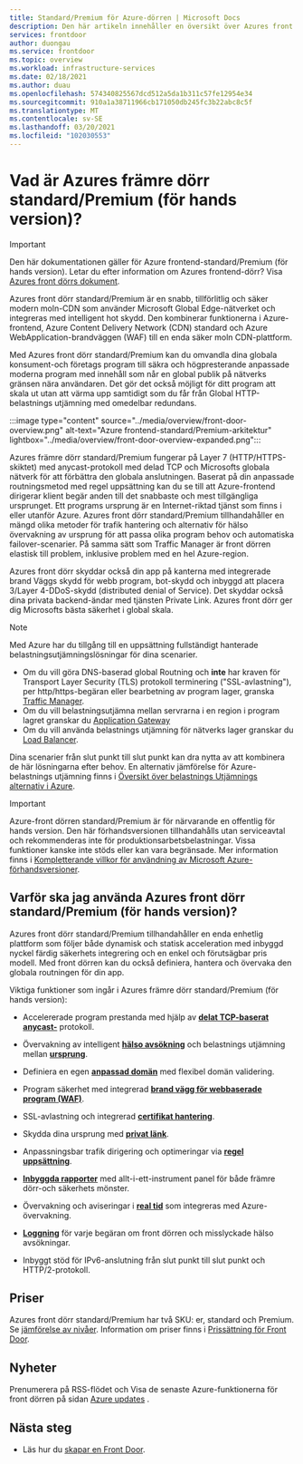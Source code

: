 ```yaml
---
title: Standard/Premium för Azure-dörren | Microsoft Docs
description: Den här artikeln innehåller en översikt över Azures front dörr standard/Premium.
services: frontdoor
author: duongau
ms.service: frontdoor
ms.topic: overview
ms.workload: infrastructure-services
ms.date: 02/18/2021
ms.author: duau
ms.openlocfilehash: 574340825567dcd512a5da1b311c57fe12954e34
ms.sourcegitcommit: 910a1a38711966cb171050db245fc3b22abc8c5f
ms.translationtype: MT
ms.contentlocale: sv-SE
ms.lasthandoff: 03/20/2021
ms.locfileid: "102030553"
---
```

# <a name="what-is-azure-front-door-standardpremium-preview"></a>Vad är Azures främre dörr standard/Premium (för hands version)?

> [!IMPORTANT]
> Den här dokumentationen gäller för Azure frontend-standard/Premium (för hands version). Letar du efter information om Azures frontend-dörr? Visa [Azures front dörrs dokument](../front-door-overview.md).

Azures front dörr standard/Premium är en snabb, tillförlitlig och säker modern moln-CDN som använder Microsoft Global Edge-nätverket och integreras med intelligent hot skydd. Den kombinerar funktionerna i Azure-frontend, Azure Content Delivery Network (CDN) standard och Azure WebApplication-brandväggen (WAF) till en enda säker moln CDN-plattform.

Med Azures front dörr standard/Premium kan du omvandla dina globala konsument-och företags program till säkra och högpresterande anpassade moderna program med innehåll som når en global publik på nätverks gränsen nära användaren. Det gör det också möjligt för ditt program att skala ut utan att värma upp samtidigt som du får från Global HTTP-belastnings utjämning med omedelbar redundans.

   :::image type="content" source="../media/overview/front-door-overview.png" alt-text="Azure frontend-standard/Premium-arkitektur" lightbox="../media/overview/front-door-overview-expanded.png":::

Azures främre dörr standard/Premium fungerar på Layer 7 (HTTP/HTTPS-skiktet) med anycast-protokoll med delad TCP och Microsofts globala nätverk för att förbättra den globala anslutningen. Baserat på din anpassade routningsmetod med regel uppsättning kan du se till att Azure-frontend dirigerar klient begär anden till det snabbaste och mest tillgängliga ursprunget. Ett programs ursprung är en Internet-riktad tjänst som finns i eller utanför Azure. Azures front dörr standard/Premium tillhandahåller en mängd olika metoder för trafik hantering och alternativ för hälso övervakning av ursprung för att passa olika program behov och automatiska failover-scenarier. På samma sätt som Traffic Manager är front dörren elastisk till problem, inklusive problem med en hel Azure-region.

Azures front dörr skyddar också din app på kanterna med integrerade brand Väggs skydd för webb program, bot-skydd och inbyggd att placera 3/Layer 4-DDoS-skydd (distributed denial of Service). Det skyddar också dina privata backend-ändar med tjänsten Private Link. Azures front dörr ger dig Microsofts bästa säkerhet i global skala.  

>[!NOTE]
> Med Azure har du tillgång till en uppsättning fullständigt hanterade belastningsutjämningslösningar för dina scenarier.
>
> * Om du vill göra DNS-baserad global Routning och **inte** har kraven för Transport Layer Security (TLS) protokoll terminering ("SSL-avlastning"), per http/https-begäran eller bearbetning av program lager, granska [Traffic Manager](../../traffic-manager/traffic-manager-overview.md).
> * Om du vill belastningsutjämna mellan servrarna i en region i program lagret granskar du [Application Gateway](../../application-gateway/overview.md)
> * Om du vill använda belastnings utjämning för nätverks lager granskar du [Load Balancer](../../load-balancer/load-balancer-overview.md).
>
> Dina scenarier från slut punkt till slut punkt kan dra nytta av att kombinera de här lösningarna efter behov.
> En alternativ jämförelse för Azure-belastnings utjämning finns i [Översikt över belastnings Utjämnings alternativ i Azure](/azure/architecture/guide/technology-choices/load-balancing-overview).

> [!IMPORTANT]
> Azure-front dörren standard/Premium är för närvarande en offentlig för hands version.
> Den här förhandsversionen tillhandahålls utan serviceavtal och rekommenderas inte för produktionsarbetsbelastningar. Vissa funktioner kanske inte stöds eller kan vara begränsade.
> Mer information finns i [Kompletterande villkor för användning av Microsoft Azure-förhandsversioner](https://azure.microsoft.com/support/legal/preview-supplemental-terms/).

## <a name="why-use-azure-front-door-standardpremium-preview"></a>Varför ska jag använda Azures front dörr standard/Premium (för hands version)?

Azures front dörr standard/Premium tillhandahåller en enda enhetlig plattform som följer både dynamisk och statisk acceleration med inbyggd nyckel färdig säkerhets integrering och en enkel och förutsägbar pris modell. Med front dörren kan du också definiera, hantera och övervaka den globala routningen för din app.

Viktiga funktioner som ingår i Azures främre dörr standard/Premium (för hands version):

- Accelererade program prestanda med hjälp av **[delat TCP-baserat anycast-](../front-door-routing-architecture.md#splittcp)** protokoll.

- Övervakning av intelligent **[hälso avsökning](concept-health-probes.md)** och belastnings utjämning mellan **[ursprung](concept-origin.md)**.

- Definiera en egen **[anpassad domän](how-to-add-custom-domain.md)** med flexibel domän validering.

- Program säkerhet med integrerad **[brand vägg för webbaserade program (WAF)](../../web-application-firewall/afds/afds-overview.md)**.

- SSL-avlastning och integrerad **[certifikat hantering](how-to-configure-https-custom-domain.md)**.

- Skydda dina ursprung med **[privat länk](concept-private-link.md)**.  

- Anpassningsbar trafik dirigering och optimeringar via **[regel uppsättning](concept-rule-set.md)**.

- **[Inbyggda rapporter](how-to-reports.md)** med allt-i-ett-instrument panel för både främre dörr-och säkerhets mönster.

- Övervakning och aviseringar i **[real tid](how-to-monitor-metrics.md)** som integreras med Azure-övervakning.

- **[Loggning](how-to-logs.md)** för varje begäran om front dörren och misslyckade hälso avsökningar.

- Inbyggt stöd för IPv6-anslutning från slut punkt till slut punkt och HTTP/2-protokoll.

## <a name="pricing"></a>Priser

Azures front dörr standard/Premium har två SKU: er, standard och Premium. Se [jämförelse av nivåer](tier-comparison.md). Information om priser finns i [Prissättning för Front Door](https://azure.microsoft.com/pricing/details/frontdoor/). 

## <a name="whats-new"></a>Nyheter

Prenumerera på RSS-flödet och Visa de senaste Azure-funktionerna för front dörren på sidan [Azure updates](https://azure.microsoft.com/updates/?category=networking&query=Azure%20Front%20Door) .

## <a name="next-steps"></a>Nästa steg

* Läs hur du [skapar en Front Door](create-front-door-portal.md).

